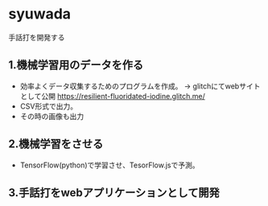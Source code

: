# syuwada
手話打を開発する

## 1.機械学習用のデータを作る
  - 効率よくデータ収集するためのプログラムを作成。
  → glitchにてwebサイトとして公開 https://resilient-fluoridated-iodine.glitch.me/
  - CSV形式で出力。
  - その時の画像も出力
  
## 2.機械学習をさせる
  - TensorFlow(python)で学習させ、TesorFlow.jsで予測。
  
## 3.手話打をwebアプリケーションとして開発
